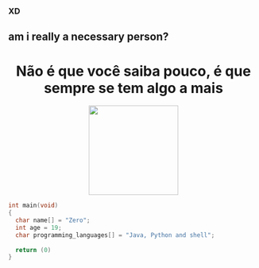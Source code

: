 ### XD

## am i really a necessary person?

<div align="center">
  <h1> Não é que você saiba pouco, é que sempre se tem algo a mais</h1>
 
</div>

<div align="center">
  <a href="https://github.com/Sigma1990">
  <img height="180em" src="https://github-readme-stats.vercel.app/api?username=Sigma1990&show_icons=true&theme=tokyonight&include_all_commits=true&count_private=true"/>
  </div>
  
```c
int main(void)
{
  char name[] = "Zero";
  int age = 19;
  char programming_languages[] = "Java, Python and shell";
  
  return (0)
}
```


 
